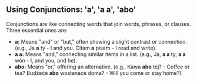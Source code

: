 ## Using Conjunctions: 'a', 'a a', 'abo'

Conjunctions are like connecting words that join words, phrases, or clauses. Three essential ones are:

* **a:** Means "and" or "but," often showing a slight contrast or connection. (e.g., Ja **a** ty - I and you. Čitam **a** pisam - I read and write).
* **a a:** Means "and," connecting similar items in a list. (e.g., Ja, **a a** ty, **a a** wón - I, and you, and he).
* **abo:** Means "or," offering an alternative. (e.g., Kawa **abo** tej? - Coffee or tea? Budźeće **abo** wostanace doma? - Will you come or stay home?).